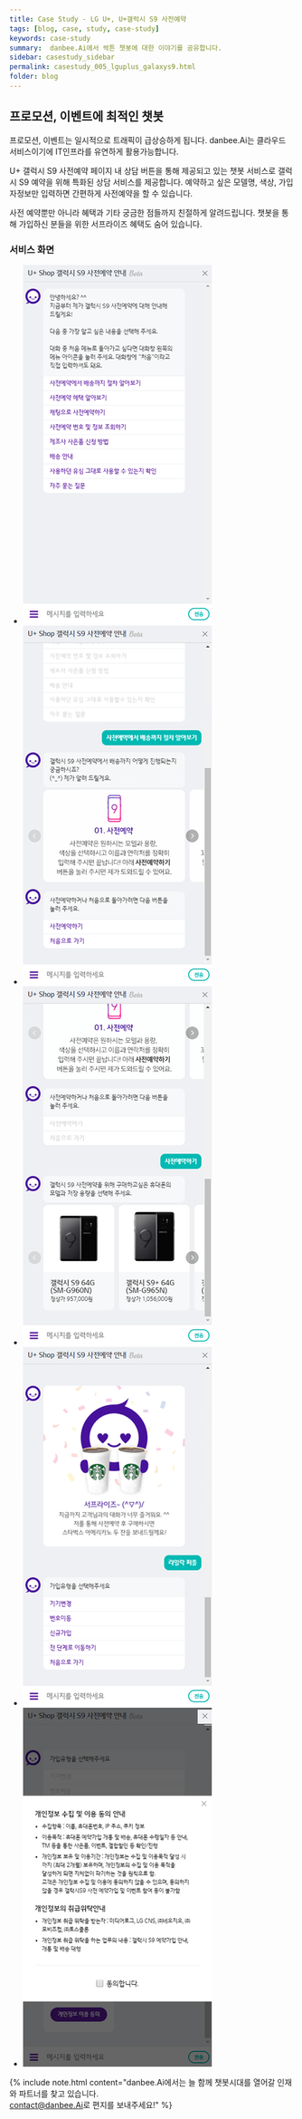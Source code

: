 ```yaml
---
title: Case Study - LG U+, U+갤럭시 S9 사전예약
tags: [blog, case, study, case-study]
keywords: case-study
summary:  danbee.Ai에서 싹튼 챗봇에 대한 이야기를 공유합니다.
sidebar: casestudy_sidebar
permalink: casestudy_005_lguplus_galaxys9.html
folder: blog
---
```



## 프로모션, 이벤트에 최적인 챗봇

프로모션, 이벤트는 일시적으로 트래픽이 급상승하게 됩니다.
danbee.Ai는 클라우드 서비스이기에 IT인프라를 유연하게 활용가능합니다.

U+ 갤럭시 S9 사전예약 페이지 내 상담 버튼을 통해 제공되고 있는 챗봇 서비스로 갤럭시 S9 예약을 위해 특화된 상담 서비스를 제공합니다. 예약하고 싶은 모델명, 색상, 가입자정보만 입력하면 간편하게 사전예약을 할 수 있습니다.

사전 예약뿐만 아니라 혜택과 기타 궁금한 점들까지 친절하게 알려드립니다. 챗봇을 통해 가입하신 분들을 위한 서프라이즈 혜택도 숨어 있습니다.


### 서비스 화면

<div class="danbee-slider-container">
    <div class="flexslider danbee-slider">
        <ul class="slides">
            <li>
            <img src="images/casestudy/case05_01.png" />
            </li>
            <li>
            <img src="images/casestudy/case05_02.png" />
            </li>
            <li>
            <img src="images/casestudy/case05_03.png" />
            </li>
            <li>
            <img src="images/casestudy/case05_04.png" />
            </li>
            <li>
            <img src="images/casestudy/case05_05.png" />
            </li>
        </ul>
    </div>
</div>


{% include note.html content="danbee.Ai에서는 늘 함께 챗봇시대를 열어갈 인재와 파트너를 찾고 있습니다. <br/> [contact@danbee.Ai](mailto:contact@danbee.ai)로 편지를 보내주세요!" %}



